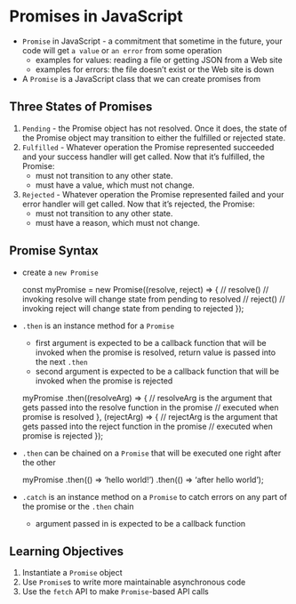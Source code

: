 Promises in JavaScript
======================

-   `Promise` in JavaScript - a commitment that sometime in the future, your code will get `a value` or `an error` from some operation
    -   examples for values: reading a file or getting JSON from a Web site
    -   examples for errors: the file doesn’t exist or the Web site is down
-   A `Promise` is a JavaScript class that we can create promises from

Three States of Promises
------------------------

1.  `Pending` - the Promise object has not resolved. Once it does, the state of the Promise object may transition to either the fulfilled or rejected state.
2.  `Fulfilled` - Whatever operation the Promise represented succeeded and your success handler will get called. Now that it’s fulfilled, the Promise:
    -   must not transition to any other state.
    -   must have a value, which must not change.
3.  `Rejected` - Whatever operation the Promise represented failed and your error handler will get called. Now that it’s rejected, the Promise:
    -   must not transition to any other state.
    -   must have a reason, which must not change.

Promise Syntax
--------------

-   create a `new Promise`

    const myPromise = new Promise((resolve, reject) =&gt; { // resolve() // invoking resolve will change state from pending to resolved // reject() // invoking reject will change state from pending to rejected });

-   `.then` is an instance method for a `Promise`

    -   first argument is expected to be a callback function that will be invoked when the promise is resolved, return value is passed into the next `.then`
    -   second argument is expected to be a callback function that will be invoked when the promise is rejected

    myPromise .then((resolveArg) =&gt; { // resolveArg is the argument that gets passed into the resolve function in the promise // executed when promise is resolved }, (rejectArg) =&gt; { // rejectArg is the argument that gets passed into the reject function in the promise // executed when promise is rejected });

-   `.then` can be chained on a `Promise` that will be executed one right after the other

    myPromise .then(() =&gt; ‘hello world!’) .then(() =&gt; ‘after hello world’);

-   `.catch` is an instance method on a `Promise` to catch errors on any part of the promise or the `.then` chain
    -   argument passed in is expected to be a callback function

Learning Objectives
-------------------

1.  Instantiate a `Promise` object
2.  Use `Promise`s to write more maintainable asynchronous code
3.  Use the `fetch` API to make `Promise`-based API calls

